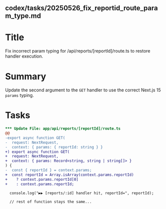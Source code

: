 ## codex/tasks/20250526_fix_reportid_route_param_type.md

# Title
Fix incorrect param typing for /api/reports/[reportId]/route.ts to restore handler execution.

# Summary
Update the second argument to the `GET` handler to use the correct Next.js 15 `params` typing.

# Tasks

```diff
*** Update File: app/api/reports/[reportId]/route.ts
@@
-export async function GET(
-  request: NextRequest,
-  context: { params: { reportId: string } }
+) export async function GET(
+  request: NextRequest,
+  context: { params: Record<string, string | string[]> }
) {
-  const { reportId } = context.params;
+  const reportId = Array.isArray(context.params.reportId)
+    ? context.params.reportId[0]
+    : context.params.reportId;

  console.log("▶▶ [reports/:id] handler hit, reportId=", reportId);

  // rest of function stays the same...
